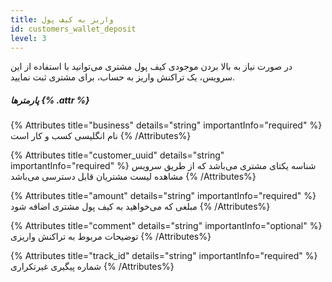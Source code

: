 ```yaml
---
title: واریز به کیف پول 
id: customers_wallet_deposit
level: 3
---
```


در صورت نیاز به بالا بردن موجودی کیف پول مشتری می‌توانید با استفاده از این سرویس، یک تراکنش واریز به حساب، برای مشتری ثبت نمایید.

##### پارمترها {% .attr %}
{% Attributes title="business" details="string" importantInfo="required" %}
نام انگلیسی کسب و کار است
{% /Attributes%}

{% Attributes title="customer_uuid" details="string" importantInfo="required" %}
شناسه یکتای مشتری می‌باشد که از طریق سرویس مشاهده لیست مشتریان قابل دسترسی می‌باشد
{% /Attributes%}

{% Attributes title="amount" details="string" importantInfo="required" %}
مبلغی که می‌خواهید به کیف پول مشتری اضافه شود
{% /Attributes%}

{% Attributes title="comment" details="string" importantInfo="optional" %}
توضیحات مربوط به تراکنش واریزی
{% /Attributes%}

{% Attributes title="track_id" details="string" importantInfo="required" %}
شماره پیگیری غیرتکراری
{% /Attributes%}
